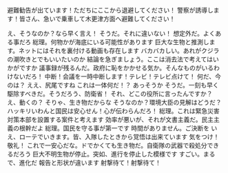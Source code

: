 避難勧告が出ています！ただちにここから退避してください！
警察が誘導します！皆さん、急いで乗車して木更津方面へ避難してください！

え、そうなのか？なら早く言え！
そうだ。それに違いない！
想定外だ。よくある事だろ
総理。何物かが海底にいる可能性があります
巨大な生物と推測します。ネットにはそれを裏付ける動画も存在します
バカバカしい。あれがクジラの潮吹きとでもいいたいのか
結論を急ぎましょう。ここは消去法で考えてはいかがですか
議事録が残るんだ。政府に恥をかかせる気か。そんなものがいるわけないだろ！
中断！会議を一時中断します！テレビ！テレビ点けて！
何だ、今のは？
ええ、尻尾ですね
これは一体何だ！？
あっそうか
そうだ。一刻も早く駆除すべきだ。そうだろう、防衛省！
それ、どこの役所に言ったんですか？
え、動くの？
そりゃ、生き物だからな
そうなのか？環境大臣の見解はどうだ？
ハッキリいわんと国民は安心せん！心が伝わらんだろ！
総理。これは緊急災害対策本部を設置する案件と考えます
効率が悪いが、それが文書主義だ。民主主義の根幹だよ
総理。国民を守る事が第一です
時間がありません。ご決断を
いえ、ローテでいきます。皆、入隊したときから覚悟は出来ています
気をつけ！敬礼！
これで一安心だな。ドでかくても生き物だ。自衛隊の武器で殺処分できるだろう
巨大不明生物が停止。突如、進行を停止した模様です
すごい。まるで、進化だ
報告と形状が違います
射撃待て！射撃待て！



